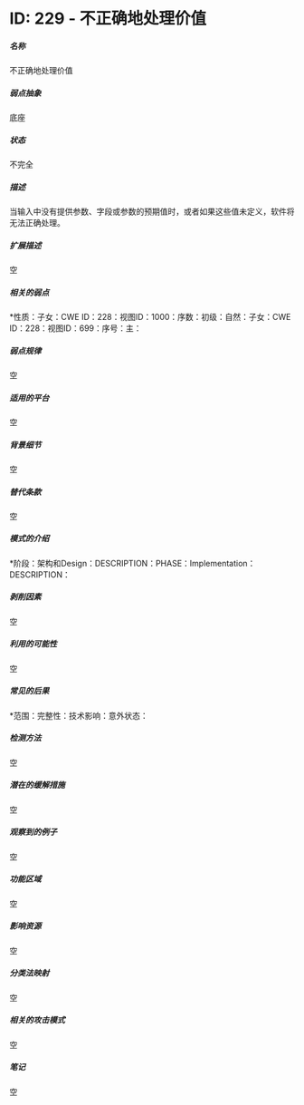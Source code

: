 # ID: 229 - 不正确地处理价值
<h5>名称</h5>不正确地处理价值
<h5>弱点抽象</h5>底座
<h5>状态</h5>不完全
<h5>描述</h5>当输入中没有提供参数、字段或参数的预期值时，或者如果这些值未定义，软件将无法正确处理。
<h5>扩展描述</h5>空
<h5>相关的弱点</h5>*性质：子女：CWE ID：228：视图ID：1000：序数：初级：自然：子女：CWE ID：228：视图ID：699：序号：主：
<h5>弱点规律</h5>空
<h5>适用的平台</h5>空
<h5>背景细节</h5>空
<h5>替代条款</h5>空
<h5>模式的介绍</h5>*阶段：架构和Design：DESCRIPTION：PHASE：Implementation：DESCRIPTION：
<h5>剥削因素</h5>空
<h5>利用的可能性</h5>空
<h5>常见的后果</h5>*范围：完整性：技术影响：意外状态：
<h5>检测方法</h5>空
<h5>潜在的缓解措施</h5>空
<h5>观察到的例子</h5>空
<h5>功能区域</h5>空
<h5>影响资源</h5>空
<h5>分类法映射</h5>空
<h5>相关的攻击模式</h5>空
<h5>笔记</h5>空

